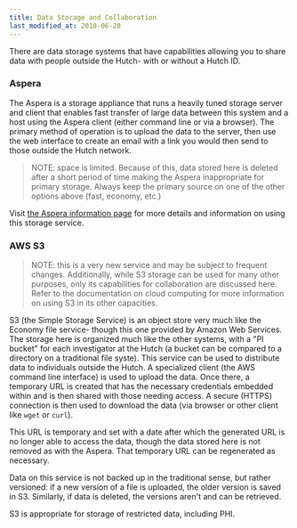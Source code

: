 ```yaml
---
title: Data Storage and Collaboration
last_modified_at: 2018-06-28
---
```


There are data storage systems that have capabilities allowing you to share data with people outside the Hutch- with or without a Hutch ID.

### Aspera

The Aspera is a storage appliance that runs a heavily tuned storage server and client that enables fast transfer of large data between this system and a host using the Aspera client (either command line or via a browser).  The primary method of operation is to upload the data to the server, then use the web interface to create an email with a link you would then send to those outside the Hutch network.

> NOTE: space is limited. Because of this, data stored here is deleted after a short period of time making the Aspera inappropriate for primary storage.  Always keep the primary source on one of the other options above (fast, economy, etc.)

Visit [the Aspera information page](https://aspera.fhcrc.org/index.html) for more details and information on using this storage service.

### AWS S3

> NOTE: this is a very new service and may be subject to frequent changes.  Additionally, while S3 storage can be used for many other purposes, only its capabilities for collaboration are discussed here.  Refer to the documentation on cloud computing for more information on using S3 in its other capacities.

S3 (the Simple Storage Service) is an object store very much like the Economy file service- though this one provided by Amazon Web Services.  The storage here is organized much like the other systems, with a "PI bucket" for each investigator at the Hutch (a bucket can be compared to a directory on a traditional file syste).  This service can be used to distribute data to individuals outside the Hutch.  A specialized client (the AWS command line interface) is used to upload the data.  Once there, a temporary URL is created that has the necessary credentials embedded within and is then shared with those needing access.  A secure (HTTPS) connection is then used to download the data (via browser or other client like `wget` or `curl`).

This URL is temporary and set with a date after which the generated URL is no longer able to access the data, though the data stored here is not removed as with the Aspera.  That temporary URL can be regenerated as necessary.

Data on this service is not backed up in the traditional sense, but rather versioned: if a new version of a file is uploaded, the older version is saved in S3.  Similarly, if data is deleted, the versions aren't and can be retrieved.

S3 is appropriate for storage of restricted data, including PHI.
